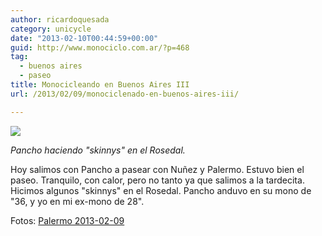 ```yaml
---
author: ricardoquesada
category: unicycle
date: "2013-02-10T00:44:59+00:00"
guid: http://www.monociclo.com.ar/?p=468
tag:
  - buenos aires
  - paseo
title: Monocicleando en Buenos Aires III
url: /2013/02/09/monociclenado-en-buenos-aires-iii/

---
```

![](https://lh5.googleusercontent.com/-a02THdqWCO4/URbqukyIzwI/AAAAAAAAr44/D9g89dZ3MgM/s400/IMG_2125.JPG)

*Pancho haciendo "skinnys" en el Rosedal.*

Hoy salimos con Pancho a pasear con Nuñez y Palermo. Estuvo bien el paseo. Tranquilo, con calor, pero no tanto ya que salimos a la tardecita. Hicimos algunos "skinnys" en el Rosedal. Pancho anduvo en su mono de "36, y yo en mi ex-mono de 28".

Fotos: [Palermo 2013-02-09](https://photos.app.goo.gl/ppYzFV3LBB9fZX3W9)
